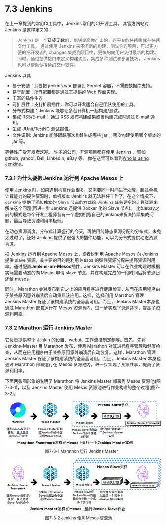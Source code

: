 # 7.3 Jenkins

在上一章提到的常用CI工具中，Jenkins 常用的CI开源工具。 其官方网站对 Jenkins 是这样定义的：

> Jenkins 是一个[获奖无数](https://wiki.jenkins-ci.org/display/JENKINS/Awards)的，能够提高你产出的，跨平台的持续集成与持续交付工具。 通过使用 Jenkins 来不间断的构建，测试你的项目，可以更方便的把开发者的 changes 集成到项目中，更快的向用户交付最新的构建。 同时，通过提供接口来定义构建流程，集成多种测试和部署技巧， Jenkins 也可以帮助你持续的交付软件。

Jenkins 以其

* 易于安装：只要把 jenkins.war 部署到 Servlet 容器，不需要数据库支持。
* 易于配置：所有配置都是通过其提供的 Web 界面实现。
* 丰富的插件生态
* 可扩展性：支持扩展插件，你可以开发适合自己团队使用的工具。
* 分布式构建：Jenkins 能够让多台计算机一起构建/测试。
* 集成 RSS/E-mail： 通过 RSS 发布构建结果或当构建完成时通过 E-mail 通知。
* 生成 JUnit/TestNG 测试报告。
* 文件识别: Jenkins 能够跟踪哪次构建生成哪些 jar ，哪次构建使用哪个版本的 jar 等。

等特性广受开发者欢迎。 许多的公司，开源项目都在使用 Jenkins ，譬如 github, yahoo!, Dell, LinkedIn, eBay 等， 你在这里可以看到[Who is using Jenkins](https://wiki.jenkins-ci.org/pages/viewpage.action?pageId=58001258)。

### 7.3.1 为什么要把 Jenkins 运行到 Apache Mesos 上

使用 Jenkins 时，如果遇到构建作业很多，又需要同一时间进行处理，超过单机计算能力的硬件资源时，单机版本 Jenkins 就无法胜任工作了。在这个情况下，Jenkins 提供了添加独立的 Slave 节点的方式给 Jenkins 任务更多的计算资源来解决这个问题(再进一步 Jenkins 还提供 Docker 化的 Slave 节点)。 比如ebay之前的模式是每个开发工程师各有一个虚拟机跑自己的jenkins来解决持续集成问题，最后导致资源利用率极低。

在动态资源调度，分布式计算盛行的今天，再使用纯静态资源分配的分布式，未免太过时了。还好 Jenkins 提供了很强大的插件功能，可以为分布式提供动态资源调度。

把 Jenkins 运行到 Apache Mesos 上，或者说利用 Apache Mesos 向 Jenkins 提供 slave 资源，最主要的目的是利用 Mesos 的弹性资源分配来提高资源利用率。通过配置**Jenkins-on-Mesos**插件，Jenkins Master 可以在作业构建时根据实际需要动态的向 Mesos 申请 slave 节点，并在构建完成的一段时间后将节点归还给 mesos。

同时，Marathon 会对发布到它之上的应用程序进行健康检查，从而在应用程序由于某些原因意外崩溃后自动重启该应用。这样，选择利用 Marathon 管理 Jenkins Master 保证了该构建系统的全局高可用。而且，Jenkins Master本身也通过 Marathon 部署运行在 Mesos 资源池内，进一步实现了资源共享，提高了资源利用率。

### 7.3.2 Marathon 运行 Jenkins Master

它负责提供整个 Jenkin 的设置、webui、工作流控制定制等。首先，先将 Jenkins-Master 用 Marathon 发布，使用 Marathon 对其进行程序管理和健康检查，从而在应用程序由于某些原因意外崩溃后自动恢复。这样，Marathon 管理 Jenkins Master 保证了该构建系统的全局高可用。而且，Jenkins Master 本身也通过 Marathon 部署运行在 Mesos 资源池内，进一步实现了资源共享，提高了资源利用率。

下面两张图形象的说明了 Marathon 将 Jenkins Master 部署到 Mesos 资源池(图7-3-1)，以及 Jenkins Master 使用 Mesos 资源池进行作业构建的整个过程(图7-3-2)。 

  ![Marathon 在 Mesos 上运行 Jenkins Master 实例](how-marathon-run-jenkins-on-mesos.png)
  <font size="2">&#8195;&#8195;&#8195;&#8195;&#8195;&#8195;&#8195;&#8195;&#8195;&#8195;图7-3-1  Marathon 运行 Jenkins Master</font>
  
  ![Jenkins Master 在Mesos上运行 Jenkins Slave](how-jenkins-master-run-on-mesos.png)
  <font size="2">&#8195;&#8195;&#8195;&#8195;&#8195;&#8195;&#8195;&#8195;&#8195;&#8195;图7-3-2  Jenkins 使用 Mesos 资源池</font>